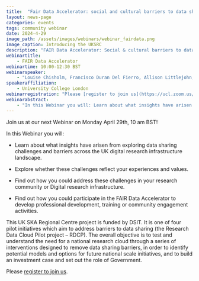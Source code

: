 ```yaml
---
title:  "Fair Data Accelerator: social and cultural barriers to data sharing (Webinar)"
layout: news-page
categories: events
tags: community webinar
date: 2024-4-29
image_path: /assets/images/webinars/webinar_fairdata.png
image_caption: Introducing the UKSRC
description: "FAIR Data Accelerator: Social & cultural barriers to data sharing"
webinartitle: 
    - FAIR Data Accelerator
webinartime: 10:00-12:30 BST
webinarspeaker: 
    - "Louise Chisholm, Francisco Duran Del Fierro, Allison Littlejohn, Eileen Kennedy"
speakeraffiliation: 
    - University College London
webinarregistration: "Please [register to join us](https://ucl.zoom.us/meeting/register/tJctfuyopzsjEt3UKmWr_-TAFcIdd2ERAL__#/registration)."
webinarabstract: 
    - "In this Webinar you will: Learn about what insights have arisen from exploring data sharing challenges and barriers across the UK digital research infrastructure landscape. Explore whether these challenges reflect your experiences and values. Find out how you could address these challenges in your research community or Digital research infrastructure. Find out how you could participate in the FAIR Data Accelerator to develop professional development, training or community engagement activities."
---
```

Join us at our next Webinar on Monday April 29th, 10 am BST! 

In this Webinar you will: 
 
- Learn about what insights have arisen from exploring data sharing challenges and barriers across the UK digital research infrastructure landscape.
 
- Explore whether these challenges reflect your experiences and values.
- Find out how you could address these challenges in your research community or Digital research infrastructure.
 
- Find out how you could participate in the FAIR Data Accelerator to develop professional development, training or community engagement activities.
 
This UK SKA Regional Centre project is funded by DSIT. It is one of four pilot initiatives which aim to address barriers to data sharing (the Research Data Cloud Pilot project – RDCP). The overall objective is to test and understand the need for a national research cloud through a series of interventions designed to remove data sharing barriers, in order to identify potential models and options for future national scale initiatives, and to build an investment case and set out the role of Government.

Please [register to join us](https://ucl.zoom.us/meeting/register/tJctfuyopzsjEt3UKmWr_-TAFcIdd2ERAL__#/registration).





